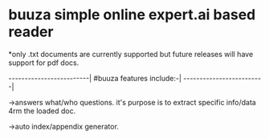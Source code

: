 # buuza simple online expert.ai based reader

*only .txt documents are currently supported but future releases
will have support for pdf docs.

-------------------------|
#buuza features include:-|
-------------------------|

->answers what/who questions.
it's purpose is to extract
specific info/data 4rm the loaded doc.

->auto index/appendix generator.
